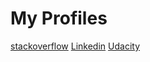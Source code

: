 # My Profiles

[stackoverflow](https://stackoverflow.com/users/4405934/rehan-umar)
[Linkedin](https://pk.linkedin.com/in/rehan-umar-37b769a7)
[Udacity](https://graduation.udacity.com/confirm/DRXJC62P)

